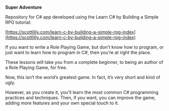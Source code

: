 **Super Adventure**

Repository for C# app developed using the Learn C# by Building a Simple RPG tutorial:

[https://scottlilly.com/learn-c-by-building-a-simple-rpg-index](https://scottlilly.com/learn-c-by-building-a-simple-rpg-index)

If you want to write a Role Playing Game, but don’t know how to program, or just want to learn how to program in C#, then you’re at right the place.

These lessons will take you from a complete beginner, to being an author of a Role Playing Game, for free.

Now, this isn’t the world’s greatest game. In fact, it’s very short and kind of ugly.

However, as you create it, you’ll learn the most common C# programming practices and techniques. Then, if you want, you can improve the game, adding more features and your own special touch to it.